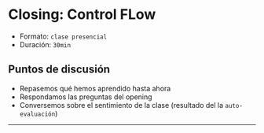 # Closing: Control FLow
- Formato: `clase presencial`
- Duración: `30min`

## Puntos de discusión
- Repasemos qué hemos aprendido hasta ahora
- Respondamos las preguntas del opening
- Conversemos sobre el sentimiento de la clase (resultado del la `auto-evaluación`)

***
